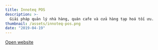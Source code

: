 ```yaml
---
title: Innoteq POS
description: >-
  Giải pháp quản lý nhà hàng, quán cafe và cửa hàng tạp hoá tối ưu.
thumbnail: /assets/innoteq-pos.png
date: "2019-04-19"
---
```


[Open website](https://phanmemquanlytinhtien.com/)
